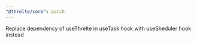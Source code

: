 ```yaml
---
"@threlte/core": patch
---
```


Replace dependency of useThrelte in useTask hook with useSheduler hook instead
